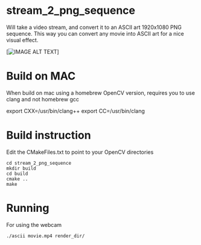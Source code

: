 # stream_2_png_sequence

Will take a video stream, and convert it to an ASCII art 1920x1080 PNG sequence. This way you can convert any movie into ASCII art for a nice visual effect.

[![IMAGE ALT TEXT](http://img.youtube.com/vi/5H2aLGLSEv4/0.jpg)]

# Build on MAC
When build on mac using a homebrew OpenCV version, requires you to use clang and not homebrew gcc

export CXX=/usr/bin/clang++
export CC=/usr/bin/clang

# Build instruction
Edit the CMakeFiles.txt to point to your OpenCV directories

```
cd stream_2_png_sequence
mkdir build
cd build
cmake ..
make
```

# Running

For using the webcam
```
./ascii movie.mp4 render_dir/
```
